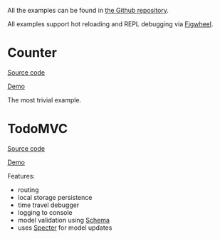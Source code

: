 All the examples can be found in [the Github repository](https://github.com/metametadata/reagent-mvsa/tree/master/examples/).

All examples support hot reloading and REPL debugging via [Figwheel](https://github.com/bhauman/lein-figwheel).

# Counter
[Source code](https://github.com/metametadata/reagent-mvsa/tree/master/examples/counter)

[Demo](/examples/counter)

The most trivial example.

# TodoMVC
[Source code](https://github.com/metametadata/reagent-mvsa/tree/master/examples/todomvc)

[Demo](/examples/todomvc)

Features:

* routing
* local storage persistence
* time travel debugger
* logging to console
* model validation using [Schema](https://github.com/plumatic/schema)
* uses [Specter](https://github.com/nathanmarz/specter) for model updates